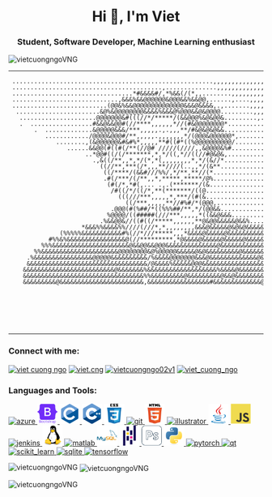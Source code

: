 <h1 align="center">Hi 👋, I'm Viet</h1>
<h3 align="center">Student, Software Developer, Machine Learning enthusiast</h3>

<p align="left"> <img src="https://komarev.com/ghpvc/?username=vietcuongngoVNG&label=Profile%20views&color=0e75b6&style=flat" alt="vietcuongngoVNG" /> </p>
<!--
<p align="left"> <a href="https://github.com/ryo-ma/github-profile-trophy"><img src="https://github-profile-trophy.vercel.app/?username=vietcuongngoVNG" alt="vietcuongngovcn" /></a> </p>
-->

<table>
  <tr>
    <td style="vertical-align: top;">
      <pre style="font-size: 12px; line-height: 1;">
.......................................................,,,,,,,,,,,,,,,,,,,,,,,,,
.........................................,..............,,,,,,,,,,,,,,,,,,,,,,,,
.................................*#&&&&#/,*%&&(/(*,,........,,,,,,,,,,,,,,,,,,,,
.............................,&&&%&&@@@@@@&@@@&&%&&@@,......,....,,,,,,,,,,,,,,,
..........................(@@&%&&@@@@@@@@@@@@@@&&&@&&&&,.,.......,,,,,,,,,,,,,,,
 .......................&@%&@@@@@@@@&&&&%&&&@%@@@&&@&@@@@.........,,,,,,,,,,,,,,
  .....................@@@@@@@&#(((//*/*****/(&&@@@%&@&@@&.........,.,,,,,,,,,,,
  .  .................#&&@&&@@#(//****,,,,,,*//(#&@@@@@@@@*..........,,,,,,,,,,,
      .  .............&@@@@@&&&/***,,,,,.,.,,,**/#&@&@&@&&............,,.,,,,,,,
         ............/@@@@&@@@#/**,,,,,.,,,,,,,*/(@@@&@@@@@@*,.........,,,,,,,,,
            ........,(&@@@@@@&#&#%*,,,,,**#((#*((%@@@@@@@@@@/............,,,,,,,
               ......&&@@(#((#(/**(//@# /////(////,,&@@@@&%#............,,,,,,,,
                    ..*@@#((/(/*******,*,*/((,*//((//#@&@&,............,,,,,,,,,
                      .,&((/**,,*,*/(*,*(,,,,,,,,*,*/(&//*................,,,,,,
                        ((//**,***(/*,,,**////(..,,*/(&**................,,,,,,,
                         ((/****/(&&#///%%/,*/**,**//(*....................,,,,,
                         .#(/***/(/**,,*,*****,*****/@%......................,,,
                          (#(/*,*#(,... .,.(*******/(&........................,,
                           /#((/*/((/*,**(*******/((@........................,.,
                             (((///***,,,,,*,***/(#(&.........................,,
                               ((/***,,,,,**//#%#/*(@@@,.......................,
                           .@@@(#(%##/*((%%%##/**,*/(@@&&.......................  
                          %@@@@/((#####(///***,,,,,*((&&@&&&....................
                        .%&&@@&//((#((/*****,,,,,,**@&@@&&&&&@&&%............... 
                   *&&&%%&&&&%%////(///*,*,,,,,,,,&&&@&&&&&@&@&@&&&&&&&%........
             (%%%%%&&&&&&&&&&&#%(//*///*****,,,*&&&&@&&&&&@&&&&&&&&&&&&&&&@&#...
          #%%&%&&&&&&&&&&&&&&&&@(//*********,*@&&&&@&&&&&@&&&&&@&&&&&&&&&&@&&@&&
        %%%&&&&&&&&&&&&&&&&&&&&&@&&@@&&@@@&&&&&&&&&&&&&&@&&&&&&&&&&&&&&&&&@@&&&&
      %%&&&&&&&&&&&&&&&&&&&&&@@@@@@@@&@%@@@@@&&&&&@&@&&&&&&&&&@&&&&&&&@&&&&&&&&&
    .%&&&&&&&&&&&&&&&&@@@@@&&&&&&&&&&/%&&&&@@@@@@@&&&@&&&&&&&&&&&&&@&&&&&@&&@&&&
    &&&&&&&&&&&&&&&&&&&&&&&&&&&&&&&&&/@&&&&%&&&&&@@@&&&&&&&&&&&&&&&&&&&@&&&&&&&&
   &&&&&&&&&&&&&&&&&&&&&&&&&@&&&&&&&%&&&&&&&&&&&&&&&&&&&%&&&&@&&&&&&&&@&&&&&&&@&
   &&&&&&&&&&&&&&&&&&&&&&&&&&&&&&&&&%%&&&&&&&&&@&&&&&&&&&@&&@&&&&&&&&&@@&&&&&&&&
   &&&&&&&&&@&&&&&&&&&&&&&&&&&&&&&&&,&&&&&&&&&&&&&&&&&#&&&&&&&&&&&&&@&&@&&&&@&@@
      </pre>
    </td>
    <td style="vertical-align: top; padding-left: 20px;">
      <ul>
        <li>🔭 I’m currently working on <a href="https://github.com/FrameworkV/FoodFusionAI">FoodFusionAI</a></li>
        <li>🎓 <b>Humboldt University of Berlin, Germany</b> [<b>Bachelor's Degree</b>]</li>
        <li>✏️ <b>Bachelor thesis:</b> "Explainable Machine Learning Mispredictions"</li>
        <li>🎓 <b>Technical University of Berlin, Germany</b> [<b>Visiting student</b>]</li>
        <li>🎓 <b>Yonsei University, Seoul, South Korea</b> [<b>Exchange student</b>]</li>
        <li>🌱 I’m currently learning <b>machine learning, app development</b></li>
        <li>📫 How to reach me: <a href="mailto:ngocuong@student.hu-berlin.de">ngocuong@student.hu-berlin.de</a></li>
        <li>⚡ Fun fact: I used to resolve merge conflicts in vim lol!</li>
      </ul>
    </td>
  </tr>
</table>

<h3 align="left">Connect with me:</h3>
<p align="left">
<a href="https://linkedin.com/in/viet cuong ngo" target="blank"><img align="center" src="https://raw.githubusercontent.com/rahuldkjain/github-profile-readme-generator/master/src/images/icons/Social/linked-in-alt.svg" alt="viet cuong ngo" height="30" width="40" /></a>
<a href="https://instagram.com/viet.cng" target="blank"><img align="center" src="https://raw.githubusercontent.com/rahuldkjain/github-profile-readme-generator/master/src/images/icons/Social/instagram.svg" alt="viet.cng" height="30" width="40" /></a>
<a href="https://www.hackerrank.com/vietcuongngo02v1" target="blank"><img align="center" src="https://raw.githubusercontent.com/rahuldkjain/github-profile-readme-generator/master/src/images/icons/Social/hackerrank.svg" alt="vietcuongngo02v1" height="30" width="40" /></a>
<a href="https://www.leetcode.com/viet_cuong_ngo" target="blank"><img align="center" src="https://raw.githubusercontent.com/rahuldkjain/github-profile-readme-generator/master/src/images/icons/Social/leet-code.svg" alt="viet_cuong_ngo" height="30" width="40" /></a>
</p>

<h3 align="left">Languages and Tools:</h3>
<p align="left"> <a href="https://azure.microsoft.com/en-in/" target="_blank" rel="noreferrer"> <img src="https://www.vectorlogo.zone/logos/microsoft_azure/microsoft_azure-icon.svg" alt="azure" width="40" height="40"/> </a> <a href="https://getbootstrap.com" target="_blank" rel="noreferrer"> <img src="https://raw.githubusercontent.com/devicons/devicon/master/icons/bootstrap/bootstrap-plain-wordmark.svg" alt="bootstrap" width="40" height="40"/> </a> <a href="https://www.cprogramming.com/" target="_blank" rel="noreferrer"> <img src="https://raw.githubusercontent.com/devicons/devicon/master/icons/c/c-original.svg" alt="c" width="40" height="40"/> </a> <a href="https://www.w3schools.com/cpp/" target="_blank" rel="noreferrer"> <img src="https://raw.githubusercontent.com/devicons/devicon/master/icons/cplusplus/cplusplus-original.svg" alt="cplusplus" width="40" height="40"/> </a> <a href="https://www.w3schools.com/css/" target="_blank" rel="noreferrer"> <img src="https://raw.githubusercontent.com/devicons/devicon/master/icons/css3/css3-original-wordmark.svg" alt="css3" width="40" height="40"/> </a> <a href="https://git-scm.com/" target="_blank" rel="noreferrer"> <img src="https://www.vectorlogo.zone/logos/git-scm/git-scm-icon.svg" alt="git" width="40" height="40"/> </a> <a href="https://www.w3.org/html/" target="_blank" rel="noreferrer"> <img src="https://raw.githubusercontent.com/devicons/devicon/master/icons/html5/html5-original-wordmark.svg" alt="html5" width="40" height="40"/> </a> <a href="https://www.adobe.com/in/products/illustrator.html" target="_blank" rel="noreferrer"> <img src="https://www.vectorlogo.zone/logos/adobe_illustrator/adobe_illustrator-icon.svg" alt="illustrator" width="40" height="40"/> </a> <a href="https://www.java.com" target="_blank" rel="noreferrer"> <img src="https://raw.githubusercontent.com/devicons/devicon/master/icons/java/java-original.svg" alt="java" width="40" height="40"/> </a> <a href="https://developer.mozilla.org/en-US/docs/Web/JavaScript" target="_blank" rel="noreferrer"> <img src="https://raw.githubusercontent.com/devicons/devicon/master/icons/javascript/javascript-original.svg" alt="javascript" width="40" height="40"/> </a> <a href="https://www.jenkins.io" target="_blank" rel="noreferrer"> <img src="https://www.vectorlogo.zone/logos/jenkins/jenkins-icon.svg" alt="jenkins" width="40" height="40"/> </a> <a href="https://www.linux.org/" target="_blank" rel="noreferrer"> <img src="https://raw.githubusercontent.com/devicons/devicon/master/icons/linux/linux-original.svg" alt="linux" width="40" height="40"/> </a> <a href="https://www.mathworks.com/" target="_blank" rel="noreferrer"> <img src="https://upload.wikimedia.org/wikipedia/commons/2/21/Matlab_Logo.png" alt="matlab" width="40" height="40"/> </a> <a href="https://www.mysql.com/" target="_blank" rel="noreferrer"> <img src="https://raw.githubusercontent.com/devicons/devicon/master/icons/mysql/mysql-original-wordmark.svg" alt="mysql" width="40" height="40"/> </a> <a href="https://pandas.pydata.org/" target="_blank" rel="noreferrer"> <img src="https://raw.githubusercontent.com/devicons/devicon/2ae2a900d2f041da66e950e4d48052658d850630/icons/pandas/pandas-original.svg" alt="pandas" width="40" height="40"/> </a> <a href="https://www.photoshop.com/en" target="_blank" rel="noreferrer"> <img src="https://raw.githubusercontent.com/devicons/devicon/master/icons/photoshop/photoshop-line.svg" alt="photoshop" width="40" height="40"/> </a> <a href="https://www.python.org" target="_blank" rel="noreferrer"> <img src="https://raw.githubusercontent.com/devicons/devicon/master/icons/python/python-original.svg" alt="python" width="40" height="40"/> </a> <a href="https://pytorch.org/" target="_blank" rel="noreferrer"> <img src="https://www.vectorlogo.zone/logos/pytorch/pytorch-icon.svg" alt="pytorch" width="40" height="40"/> </a> <a href="https://www.qt.io/" target="_blank" rel="noreferrer"> <img src="https://upload.wikimedia.org/wikipedia/commons/0/0b/Qt_logo_2016.svg" alt="qt" width="40" height="40"/> </a> <a href="https://scikit-learn.org/" target="_blank" rel="noreferrer"> <img src="https://upload.wikimedia.org/wikipedia/commons/0/05/Scikit_learn_logo_small.svg" alt="scikit_learn" width="40" height="40"/> </a> <a href="https://www.sqlite.org/" target="_blank" rel="noreferrer"> <img src="https://www.vectorlogo.zone/logos/sqlite/sqlite-icon.svg" alt="sqlite" width="40" height="40"/> </a> <a href="https://www.tensorflow.org" target="_blank" rel="noreferrer"> <img src="https://www.vectorlogo.zone/logos/tensorflow/tensorflow-icon.svg" alt="tensorflow" width="40" height="40"/> </a> </p>

<p><img align="left" src="https://github-readme-stats.vercel.app/api/top-langs?username=vietcuongngoVNG&show_icons=true&locale=en&layout=compact" alt="vietcuongngoVNG" /></p>

<p>&nbsp;<img align="center" src="https://github-readme-stats.vercel.app/api?username=vietcuongngoVNG&show_icons=true&locale=en" alt="vietcuongngoVNG" /></p>

<p><img align="center" src="https://github-readme-streak-stats.herokuapp.com/?user=vietcuongngoVNG&" alt="vietcuongngoVNG" /></p>

